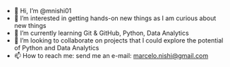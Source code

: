- 👋 Hi, I’m @mnishi01
- 👀 I’m interested in getting hands-on new things as I am curious about new things
- 🌱 I’m currently learning Git & GitHub, Python, Data Analytics
- 💞️ I’m looking to collaborate on projects that I could explore the potential of Python and Data Analytics
- 📫 How to reach me: send me an e-mail: marcelo.nishi@gmail.com

<!---
mnishi01/mnishi01 is a ✨ special ✨ repository because its `README.md` (this file) appears on your GitHub profile.
You can click the Preview link to take a look at your changes.
--->
